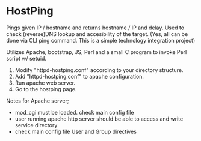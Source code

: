 # HostPing

Pings given IP / hostname and returns hostname / IP and delay. Used to check (reverse)DNS lookup and accesibility of the target. (Yes, all can be done via CLI ping command. This is a simple technology integration project)

Utilizes Apache, bootstrap, JS, Perl and a small C program to invoke Perl script w/ setuid.

1. Modify "httpd-hostping.conf" according to your directory structure.
2. Add "httpd-hostping.conf" to apache configuration.
3. Run apache web server.
4. Go to the hostping page.

Notes for Apache server;
- mod_cgi must be loaded. check main config file
- user running apache http server should be able to access and write service directory
- check main config file User and Group directives
